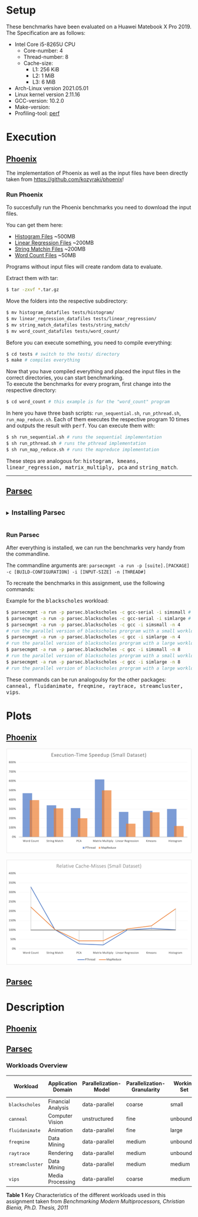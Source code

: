 # Setup
These benchmarks have been evaluated on a Huawei Matebook X Pro 2019. The Specification are as follows:
-  Intel Core i5-8265U CPU
   -  Core-number: 4
   -  Thread-number: 8
   -  Cache-size: 
      -  L1: 256 KiB
      -  L2: 1 MiB
      -  L3: 6 MiB
-  Arch-Linux version 2021.05.01
-  Linux kernel version 2.11.16
-  GCC-version: 10.2.0
-  Make-version: 
- Profiling-tool: [perf](https://man7.org/linux/man-pages/man1/perf.1.html)


# Execution

## <u>**Phoenix**</u>
The implementation of Phoenix as well as the input files have been directly taken 
from https://github.com/kozyraki/phoenix!

### **Run Phoenix**
To succesfully run the Phoenix benchmarks you need to download the input files.

You can get them here:
- [Histogram Files](http://home.in.tum.de/~wangt/seminar/data/histogram.tar.gz) ~500MB
- [Linear Regression Files](http://home.in.tum.de/~wangt/seminar/data/linear_regression.tar.gz) ~200MB
- [String Matchin Files](http://home.in.tum.de/~wangt/seminar/data/string_match.tar.gz) ~200MB
- [Word Count Files](http://home.in.tum.de/~wangt/seminar/data/word_count.tar.gz) ~50MB

Programs without input files will create random data to evaluate.

Extract them with tar: 
``` bash
$ tar -zxvf *.tar.gz
```

Move the folders into the respective subdirectory:
``` bash
$ mv histogram_datafiles tests/histogram/
$ mv linear_regression_datafiles tests/linear_regression/
$ mv string_match_datafiles tests/string_match/
$ mv word_count_datafiles tests/word_count/
```

Before you can execute something, you need to compile everything:
``` bash
$ cd tests # switch to the tests/ directory
$ make # compiles everything
```

Now that you have compiled everything and placed the input files in the correct directories, you can start benchmarking.  
To execute the benchmarks for every program, first change into the respective directory:
``` bash
$ cd word_count # this example is for the "word_count" program
```
In here you have three bash scripts: `run_sequential.sh`, `run_pthread.sh`, `run_map_reduce.sh`. Each of them executes the respective program 10 times and outputs the result with <samp>perf</samp>. You can execute them with:
``` bash
$ sh run_sequential.sh # runs the sequential implementation
$ sh run_pthread.sh # runs the pthread implementation
$ sh run_map_reduce.sh # runs the mapreduce implementation
```
These steps are analogous for: <samp>histogram, kmeans, linear_regression, matrix_multiply, pca</samp> and <samp>string_match</samp>.

___

## <u>**Parsec**</u>
<br>
<details>
<summary><font size = "+1"><b>Installing Parsec</b></font size></summary>

  Download PARSEC 3.0 directly from the princeton website:
  ``` bash
  $ wget http://parsec.cs.princeton.edu/download/3.0/parsec-3.0.tar.gz
  ```

  Unpack PARSEC 3.0 package:
  ``` bash
  $ tar -xzf parsec-3.0.tar.gz
  $ cd parsec-3.0
  ```

  Setup environment variable (requires bash):
  ``` bash
  $ bash && source env.sh
  ```

  Building workloads can be done with: `parsecmgmt -a build -p [suite].[PACKAGE] -c [BUILD-CONFIGURATION]`  

  In this assignment we use seven different workloads with the both serial and parallel version:
  1. <samp>Blackscholes</samp>
  2. <samp>Canneal</samp>
  3. <samp>Fluidanimate</samp>
  4. <samp>Freqmine</samp>
  5. <samp>Raytrace</samp>
  6. <samp>Streamcluster</samp>
  7. <samp>Vips</samp>

  Therefore to build all these workloads, simply run the following commands:
  ``` bash
  $ parsecmgmt -a build -p parsec.blackscholes -c gcc # builds default parallel version of blackscholes workload with gcc
  $ parsecmgmt -a build -p parsec.blackscholes -c gcc-serial # builds the serial version with gcc
  $ parsecmgmt -a build -p parsec.canneal -c gcc # builds default parallel version of canneal workload with gcc
  $ parsecmgmt -a build -p parsec.canneal -c gcc-serial # builds the serial version with gcc
  $ parsecmgmt -a build -p parsec.fluidanimate -c gcc # builds the default parallel version of fluidanimate workload with gcc
  $ parsecmgmt -a build -p parsec.fluidanimate -c gcc-serial # builds the serial version with gcc
  $ parsecmgmt -a build -p parsec.freqmine -c gcc # builds the default parallel version of freqmine workload with gcc
  $ parsecmgmt -a build -p parsec.freqmine -c gcc-serial # builds the serial version with gcc
  $ parsecmgmt -a build -p parsec.raytrace -c gcc # builds the default parallel version of raytrace workload with gcc
  $ parsecmgmt -a build -p parsec.raytrace -c gcc-serial # builds the serial version with gcc
  $ parsecmgmt -a build -p parsec.streamcluster -c gcc # builds the default parallel version of streamcluster workload with gcc
  $ parsecmgmt -a build -p parsec.streamcluster -c gcc-serial # builds the serial version with gcc
  $ parsecmgmt -a build -p parsec.vips -c gcc # builds the default parallel version of vipsworkload with gcc
  $ parsecmgmt -a build -p parsec.vips -c gcc-serial # builds the serial version with gcc
  ```

  Great! Now we have installed everything we need.  

</details>
<br>

### **Run Parsec**

After everything is installed, we can run the benchmarks very handy from the commandline. 

The commandline arguments are: `parsecmgmt -a run -p [suite].[PACKAGE] -c [BUILD-CONFIGURATION] -i [INPUT-SIZE] -n [THREAD#]`

To recreate the benchmarks in this assignment, use the following commands:

Example for the <samp>blackscholes</samp> workload:
``` bash
$ parsecmgmt -a run -p parsec.blackscholes -c gcc-serial -i simsmall # run the serial version with a small workload
$ parsecmgmt -a run -p parsec.blackscholes -c gcc-serial -i simlarge # run the serial version with a large workload
$ parsecmgmt -a run -p parsec.blackscholes -c gcc -i simsmall -n 4
# run the parallel version of blackscholes prorgram with a small workload and 4 threads
$ parsecmgmt -a run -p parsec.blackscholes -c gcc -i simlarge -n 4
# run the parallel version of blackscholes prorgram with a large workload and 4 threads
$ parsecmgmt -a run -p parsec.blackscholes -c gcc -i simsmall -n 8
# run the parallel version of blackscholes prorgram with a small workload and 8 threads
$ parsecmgmt -a run -p parsec.blackscholes -c gcc -i simlarge -n 8
# run the parallel version of blackscholes prorgram with a large workload and 8 threads
```

These commands can be run analogoulsy for the other packages: <samp>canneal, fluidanimate, freqmine, raytrace, streamcluster, vips</samp>.

# Plots

## <u>**Phoenix**</u>
<p align="left">
<img src="./plots/speed_up_phoenix_small.png">
</p>
<p align="right">
<img src="./plots/cache_misses_phoenix_small.png">
</p>

## <u>**Parsec**</u>

# Description

## <u>**Phoenix**</u>

## <u>**Parsec**</u>

### **Workloads Overview**

| Workload        | Application Domain | Parallelization-Model | Parallelization-Granularity | Working Set | Data Usage Sharing | Data Usage Exchange |
| --------------- | ------------------ | --------------------- | --------------------------- | ----------- | ------------------ | ------------------- |
| `blackscholes`  | Financial Analysis | data-parallel         | coarse                      | small       | low                | low                 |
| `canneal`       | Computer Vision    | unstructured          | fine                        | unbounded   | high               | high                |
| `fluidanimate`  | Animation          | data-parallel         | fine                        | large       | low                | medium              |
| `freqmine`      | Data Mining        | data-parallel         | medium                      | unbounded   | high               | medium              |
| `raytrace`      | Rendering          | data-parallel         | medium                      | unbounded   | high               | low                 |
| `streamcluster` | Data Mining        | data-parallel         | medium                      | medium      | low                | medium              |
| `vips`          | Media Processing   | data-parallel         | coarse                      | medium      | low                | medium              |

**Table 1** Key Characteristics of the different workloads used in this assignment taken from *Benchmarking Modern Multiprocessors, Christian Bienia, Ph.D. Thesis, 2011*

